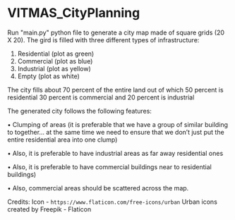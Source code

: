 # VITMAS_CityPlanning


Run "main.py" python file to generate a city map made of square grids (20 X 20). The gird is filled with three different types of infrastructure: 
1. Residential (plot as green) 
2. Commercial (plot as blue) 
3. Industrial (plot as yellow)
4. Empty (plot as white)

The city fills about 70 percent of the entire land out of which 50 percent is residential 30 percent is commercial and 20 percent is industrial

The generated city follows the following features:

•	Clumping of areas (it is preferable that we have a group of similar building to together… at the same time we need to ensure that we don’t just put the entire residential area into one clump)

•	Also, it is preferable to have industrial areas as far away residential ones 

•	Also, it is preferable to have commercial buildings near to residential buildings) 

•	Also, commercial areas should be scattered across the map.

Credits:
Icon - `https://www.flaticon.com/free-icons/urban`   Urban icons created by Freepik - Flaticon
